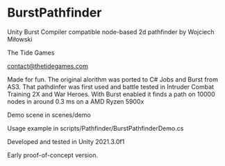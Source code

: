 # BurstPathfinder

Unity Burst Compiler compatible node-based 2d pathfinder by Wojciech Miłowski 

The Tide Games

contact@thetidegames.com

Made for fun.
The original alorithm was ported to C# Jobs and Burst from AS3.
That pathdinfer was first used and battle tested in Intruder Combat Training 2X and War Heroes. 
With Burst enabled it finds a path on 10000 nodes in around 0.3 ms on a AMD Ryzen 5900x

Demo scene in scenes/demo

Usage example in scripts/Pathfinder/BurstPathfinderDemo.cs

Developed and tested in Unity 2021.3.0f1

Early proof-of-concept version.